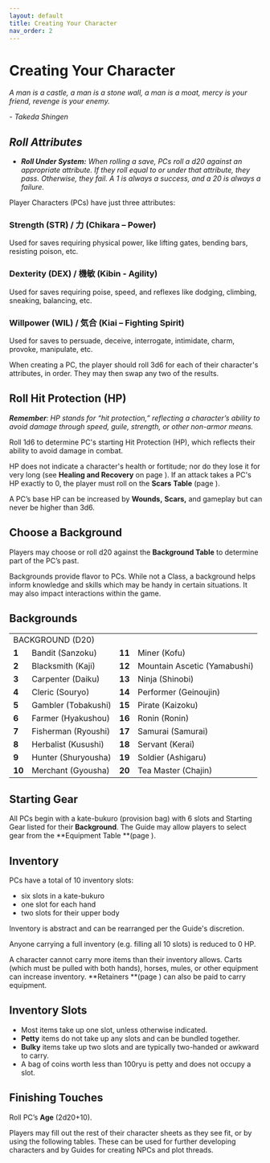 ```yaml
---
layout: default
title: Creating Your Character
nav_order: 2
---
```



# Creating Your Character


<i>A man is a castle, a man is a stone wall, a man is a moat, mercy is your friend, revenge is your enemy.

<em>- Takeda Shingen</em>

## Roll Attributes

* **Roll Under System:** When rolling a save, PCs roll a d20 against an appropriate attribute. If they roll equal to or under that attribute, they pass. Otherwise, they fail. A 1 is always a success, and a 20 is always a failure.</i>

Player Characters (PCs) have just three attributes:

### Strength (STR) / 力 (Chikara – Power) 
Used for saves requiring physical power, like lifting gates, bending bars, resisting poison, etc.


### Dexterity (DEX) / 機敏 (Kibin - Agility) 
Used for saves requiring poise, speed, and reflexes like dodging, climbing, sneaking, balancing, etc.

### Willpower (WIL) / 気合 (Kiai – Fighting Spirit) 
Used for saves to persuade, deceive, interrogate, intimidate, charm, provoke, manipulate, etc.

When creating a PC, the player should roll 3d6 for each of their character's attributes, in order. They may then swap any two of the results.

## Roll Hit Protection (HP)

<i>**Remember**: HP stands for “hit protection,” reflecting a character’s ability to avoid damage through speed, guile, strength, or other non-armor means.</i>

Roll 1d6 to determine PC's starting Hit Protection (HP), which reflects their ability to avoid damage in combat. 

HP does not indicate a character's health or fortitude; nor do they lose it for very long (see **Healing and Recovery** on page ). If an attack takes a PC's HP exactly to 0, the player must roll on the **Scars** **Table** (page ).

A PC’s base HP can be increased by **Wounds,** **Scars,** and gameplay but can never be higher than 3d6.


## Choose a Background

Players may choose or roll d20 against the **Background Table** to determine part of the PC’s past.

Backgrounds provide flavor to PCs. While not a Class, a background helps inform knowledge and skills which may be handy in certain situations. It may also impact interactions within the game.


## Backgrounds


<table>
  <tr>
   <td colspan="4" >BACKGROUND (D20)
   </td>
  </tr>
  <tr>
   <td><strong>1</strong>
   </td>
   <td>Bandit (Sanzoku)
   </td>
   <td><strong>11</strong>
   </td>
   <td>Miner (Kofu)
   </td>
  </tr>
  <tr>
   <td><strong>2</strong>
   </td>
   <td>Blacksmith (Kaji)
   </td>
   <td><strong>12</strong>
   </td>
   <td>Mountain Ascetic (Yamabushi)
   </td>
  </tr>
  <tr>
   <td><strong>3</strong>
   </td>
   <td>Carpenter (Daiku)
   </td>
   <td><strong>13</strong>
   </td>
   <td>Ninja (Shinobi)
   </td>
  </tr>
  <tr>
   <td><strong>4</strong>
   </td>
   <td>Cleric (Souryo)
   </td>
   <td><strong>14</strong>
   </td>
   <td>Performer (Geinoujin)
   </td>
  </tr>
  <tr>
   <td><strong>5</strong>
   </td>
   <td>Gambler (Tobakushi)
   </td>
   <td><strong>15</strong>
   </td>
   <td>Pirate (Kaizoku)
   </td>
  </tr>
  <tr>
   <td><strong>6</strong>
   </td>
   <td>Farmer (Hyakushou)
   </td>
   <td><strong>16</strong>
   </td>
   <td>Ronin (Ronin)
   </td>
  </tr>
  <tr>
   <td><strong>7</strong>
   </td>
   <td>Fisherman (Ryoushi)
   </td>
   <td><strong>17</strong>
   </td>
   <td>Samurai (Samurai)
   </td>
  </tr>
  <tr>
   <td><strong>8</strong>
   </td>
   <td>Herbalist (Kusushi)
   </td>
   <td><strong>18</strong>
   </td>
   <td>Servant (Kerai)
   </td>
  </tr>
  <tr>
   <td><strong>9</strong>
   </td>
   <td>Hunter (Shuryousha)
   </td>
   <td><strong>19</strong>
   </td>
   <td>Soldier (Ashigaru)
   </td>
  </tr>
  <tr>
   <td><strong>10</strong>
   </td>
   <td>Merchant (Gyousha)
   </td>
   <td><strong>20</strong>
   </td>
   <td>Tea Master (Chajin)
   </td>
  </tr>
</table>



## Starting Gear

All PCs begin with a kate-bukuro (provision bag) with 6 slots and Starting Gear listed for their **Background**. The Guide may allow players to select gear from the **Equipment Table **(page ).


## Inventory

PCs have a total of 10 inventory slots:



* six slots in a kate-bukuro
* one slot for each hand
* two slots for their upper body

Inventory is abstract and can be rearranged per the Guide's discretion.

Anyone carrying a full inventory (e.g. filling all 10 slots) is reduced to 0 HP.

A character cannot carry more items than their inventory allows. Carts (which must be pulled with both hands), horses, mules, or other equipment can increase inventory. **Retainers **(page ) can also be paid to carry equipment.


## Inventory Slots



* Most items take up one slot, unless otherwise indicated.
* **Petty** items do not take up any slots and can be bundled together.
* **Bulky** items take up two slots and are typically two-handed or awkward to carry.
* A bag of coins worth less than 100ryu is petty and does not occupy a slot. 


## Finishing Touches

Roll PC’s **Age** (2d20+10).

Players may fill out the rest of their character sheets as they see fit, or by using the following tables. These can be used for further developing characters and by Guides for creating NPCs and plot threads.
